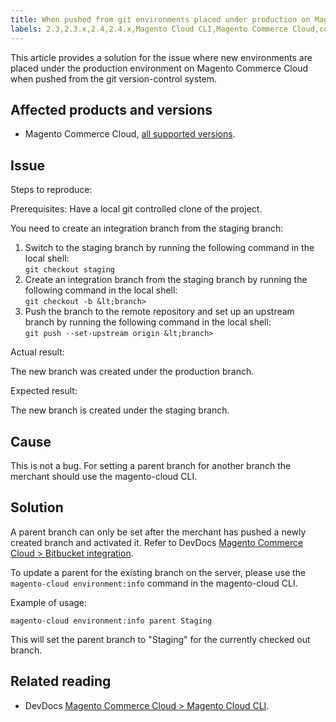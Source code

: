 ```yaml
---
title: When pushed from git environments placed under production on Magento Cloud
labels: 2.3,2.3.x,2.4,2.4.x,Magento Cloud CLI,Magento Commerce Cloud,command line,develop,git,production,staging,troubleshooting
---
```


This article provides a solution for the issue where new environments are placed under the production environment on Magento Commerce Cloud when pushed from the git version-control system.

## Affected products and versions

* Magento Commerce Cloud, [all supported versions](https://magento.com/sites/default/files/magento-software-lifecycle-policy.pdf).

## Issue

Steps to reproduce:

Prerequisites: Have a local git controlled clone of the project.

You need to create an integration branch from the staging branch:

1. Switch to the staging branch by running the following command in the local shell:  
    `` git checkout staging ``
1. Create an integration branch from the staging branch by running the following command in the local shell:  
    `` git checkout -b &lt;branch>  ``
1. Push the branch to the remote repository and set up an upstream branch by running the following command in the local shell:  
    `` git push --set-upstream origin &lt;branch> ``

Actual result:

The new branch was created under the production branch.

Expected result:

The new branch is created under the staging branch.

## Cause

This is not a bug. For setting a parent branch for another branch the merchant should use the magento-cloud CLI.

## Solution

A parent branch can only be set after the merchant has pushed a newly created branch and activated it. Refer to DevDocs [Magento Commerce Cloud > Bitbucket integration](https://devdocs.magento.com/cloud/integrations/bitbucket-integration.html#create-a-new-cloud-branch). 

To update a parent for the existing branch on the server, please use the `` magento-cloud environment:info `` command in the magento-cloud CLI.

Example of usage:

`` magento-cloud environment:info parent Staging ``

This will set the parent branch to "Staging" for the currently checked out branch.

## Related reading

* DevDocs [Magento Commerce Cloud > Magento Cloud CLI](https://devdocs.magento.com/cloud/reference/cli-ref-topic.html).